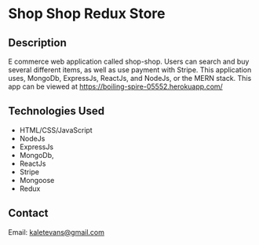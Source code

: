# Shop Shop Redux Store

## Description
E commerce web application called shop-shop. Users can search and buy several different items, as well as 
use payment with Stripe. This application uses, MongoDb, ExpressJs, ReactJs, and NodeJs, or the MERN stack.
This app can be viewed at https://boiling-spire-05552.herokuapp.com/

## Technologies Used
* HTML/CSS/JavaScript
* NodeJs
* ExpressJs
* MongoDb,
* ReactJs
* Stripe
* Mongoose
* Redux

## Contact
Email: kaletevans@gmail.com